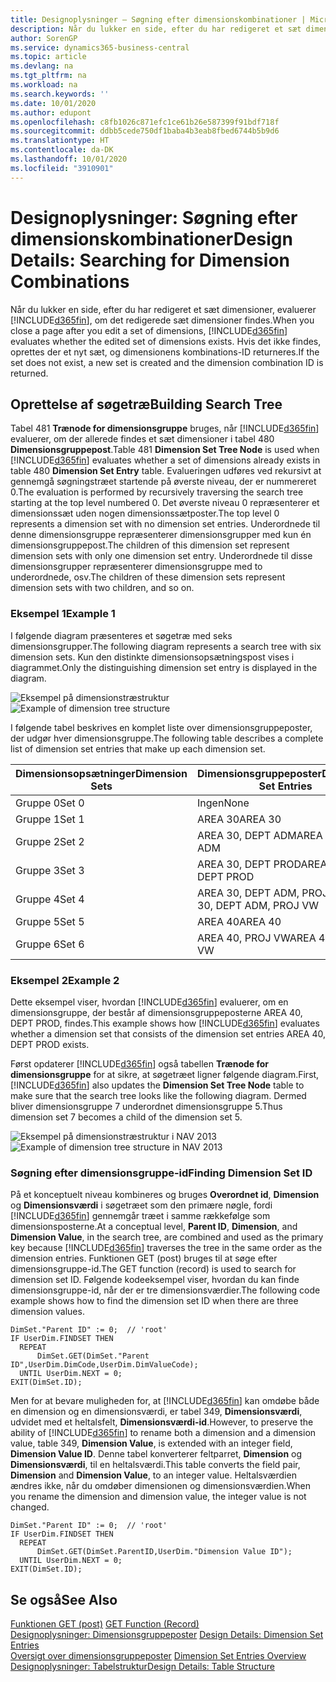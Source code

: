 ```yaml
---
title: Designoplysninger – Søgning efter dimensionskombinationer | Microsoft Docs
description: Når du lukker en side, efter du har redigeret et sæt dimensioner, evaluerer Business Central, om det redigerede sæt dimensioner findes. Hvis det ikke findes, oprettes der et nyt sæt, og dimensionens kombinations-ID returneres.
author: SorenGP
ms.service: dynamics365-business-central
ms.topic: article
ms.devlang: na
ms.tgt_pltfrm: na
ms.workload: na
ms.search.keywords: ''
ms.date: 10/01/2020
ms.author: edupont
ms.openlocfilehash: c8fb1026c871efc1ce61b26e587399f91bdf718f
ms.sourcegitcommit: ddbb5cede750df1baba4b3eab8fbed6744b5b9d6
ms.translationtype: HT
ms.contentlocale: da-DK
ms.lasthandoff: 10/01/2020
ms.locfileid: "3910901"
---
```

# <a name="design-details-searching-for-dimension-combinations"></a><span data-ttu-id="c4176-104">Designoplysninger: Søgning efter dimensionskombinationer</span><span class="sxs-lookup"><span data-stu-id="c4176-104">Design Details: Searching for Dimension Combinations</span></span>
<span data-ttu-id="c4176-105">Når du lukker en side, efter du har redigeret et sæt dimensioner, evaluerer [!INCLUDE[d365fin](includes/d365fin_md.md)], om det redigerede sæt dimensioner findes.</span><span class="sxs-lookup"><span data-stu-id="c4176-105">When you close a page after you edit a set of dimensions, [!INCLUDE[d365fin](includes/d365fin_md.md)] evaluates whether the edited set of dimensions exists.</span></span> <span data-ttu-id="c4176-106">Hvis det ikke findes, oprettes der et nyt sæt, og dimensionens kombinations-ID returneres.</span><span class="sxs-lookup"><span data-stu-id="c4176-106">If the set does not exist, a new set is created and the dimension combination ID is returned.</span></span>  

## <a name="building-search-tree"></a><span data-ttu-id="c4176-107">Oprettelse af søgetræ</span><span class="sxs-lookup"><span data-stu-id="c4176-107">Building Search Tree</span></span>  
 <span data-ttu-id="c4176-108">Tabel 481 **Trænode for dimensionsgruppe** bruges, når [!INCLUDE[d365fin](includes/d365fin_md.md)] evaluerer, om der allerede findes et sæt dimensioner i tabel 480 **Dimensionsgruppepost**.</span><span class="sxs-lookup"><span data-stu-id="c4176-108">Table 481 **Dimension Set Tree Node** is used when [!INCLUDE[d365fin](includes/d365fin_md.md)] evaluates whether a set of dimensions already exists in table 480 **Dimension Set Entry** table.</span></span> <span data-ttu-id="c4176-109">Evalueringen udføres ved rekursivt at gennemgå søgningstræet startende på øverste niveau, der er nummereret 0.</span><span class="sxs-lookup"><span data-stu-id="c4176-109">The evaluation is performed by recursively traversing the search tree starting at the top level numbered 0.</span></span> <span data-ttu-id="c4176-110">Det øverste niveau 0 repræsenterer et dimensionssæt uden nogen dimensionssætposter.</span><span class="sxs-lookup"><span data-stu-id="c4176-110">The top level 0 represents a dimension set with no dimension set entries.</span></span> <span data-ttu-id="c4176-111">Underordnede til denne dimensionsgruppe repræsenterer dimensionsgrupper med kun én dimensionsgruppepost.</span><span class="sxs-lookup"><span data-stu-id="c4176-111">The children of this dimension set represent dimension sets with only one dimension set entry.</span></span> <span data-ttu-id="c4176-112">Underordnede til disse dimensionsgrupper repræsenterer dimensionsgruppe med to underordnede, osv.</span><span class="sxs-lookup"><span data-stu-id="c4176-112">The children of these dimension sets represent dimension sets with two children, and so on.</span></span>  

### <a name="example-1"></a><span data-ttu-id="c4176-113">Eksempel 1</span><span class="sxs-lookup"><span data-stu-id="c4176-113">Example 1</span></span>  
 <span data-ttu-id="c4176-114">I følgende diagram præsenteres et søgetræ med seks dimensionsgrupper.</span><span class="sxs-lookup"><span data-stu-id="c4176-114">The following diagram represents a search tree with six dimension sets.</span></span> <span data-ttu-id="c4176-115">Kun den distinkte dimensionsopsætningspost vises i diagrammet.</span><span class="sxs-lookup"><span data-stu-id="c4176-115">Only the distinguishing dimension set entry is displayed in the diagram.</span></span>  

 <span data-ttu-id="c4176-116">![Eksempel på dimensionstræstruktur](media/nav2013_dimension_tree.png "Eksempel på dimensionstræstruktur")</span><span class="sxs-lookup"><span data-stu-id="c4176-116">![Example of dimension tree structure](media/nav2013_dimension_tree.png "Example of dimension tree structure")</span></span>  

 <span data-ttu-id="c4176-117">I følgende tabel beskrives en komplet liste over dimensionsgruppeposter, der udgør hver dimensionsgruppe.</span><span class="sxs-lookup"><span data-stu-id="c4176-117">The following table describes a complete list of dimension set entries that make up each dimension set.</span></span>  

|<span data-ttu-id="c4176-118">Dimensionsopsætninger</span><span class="sxs-lookup"><span data-stu-id="c4176-118">Dimension Sets</span></span>|<span data-ttu-id="c4176-119">Dimensionsgruppeposter</span><span class="sxs-lookup"><span data-stu-id="c4176-119">Dimension Set Entries</span></span>|  
|--------------------|---------------------------|  
|<span data-ttu-id="c4176-120">Gruppe 0</span><span class="sxs-lookup"><span data-stu-id="c4176-120">Set 0</span></span>|<span data-ttu-id="c4176-121">Ingen</span><span class="sxs-lookup"><span data-stu-id="c4176-121">None</span></span>|  
|<span data-ttu-id="c4176-122">Gruppe 1</span><span class="sxs-lookup"><span data-stu-id="c4176-122">Set 1</span></span>|<span data-ttu-id="c4176-123">AREA 30</span><span class="sxs-lookup"><span data-stu-id="c4176-123">AREA 30</span></span>|  
|<span data-ttu-id="c4176-124">Gruppe 2</span><span class="sxs-lookup"><span data-stu-id="c4176-124">Set 2</span></span>|<span data-ttu-id="c4176-125">AREA 30, DEPT ADM</span><span class="sxs-lookup"><span data-stu-id="c4176-125">AREA 30, DEPT ADM</span></span>|  
|<span data-ttu-id="c4176-126">Gruppe 3</span><span class="sxs-lookup"><span data-stu-id="c4176-126">Set 3</span></span>|<span data-ttu-id="c4176-127">AREA 30, DEPT PROD</span><span class="sxs-lookup"><span data-stu-id="c4176-127">AREA 30, DEPT PROD</span></span>|  
|<span data-ttu-id="c4176-128">Gruppe 4</span><span class="sxs-lookup"><span data-stu-id="c4176-128">Set 4</span></span>|<span data-ttu-id="c4176-129">AREA 30, DEPT ADM, PROJ VW</span><span class="sxs-lookup"><span data-stu-id="c4176-129">AREA 30, DEPT ADM, PROJ VW</span></span>|  
|<span data-ttu-id="c4176-130">Gruppe 5</span><span class="sxs-lookup"><span data-stu-id="c4176-130">Set 5</span></span>|<span data-ttu-id="c4176-131">AREA 40</span><span class="sxs-lookup"><span data-stu-id="c4176-131">AREA 40</span></span>|  
|<span data-ttu-id="c4176-132">Gruppe 6</span><span class="sxs-lookup"><span data-stu-id="c4176-132">Set 6</span></span>|<span data-ttu-id="c4176-133">AREA 40, PROJ VW</span><span class="sxs-lookup"><span data-stu-id="c4176-133">AREA 40, PROJ VW</span></span>|  

### <a name="example-2"></a><span data-ttu-id="c4176-134">Eksempel 2</span><span class="sxs-lookup"><span data-stu-id="c4176-134">Example 2</span></span>  
 <span data-ttu-id="c4176-135">Dette eksempel viser, hvordan [!INCLUDE[d365fin](includes/d365fin_md.md)] evaluerer, om en dimensionsgruppe, der består af dimensionsgruppeposterne AREA 40, DEPT PROD, findes.</span><span class="sxs-lookup"><span data-stu-id="c4176-135">This example shows how [!INCLUDE[d365fin](includes/d365fin_md.md)] evaluates whether a dimension set that consists of the dimension set entries AREA 40, DEPT PROD exists.</span></span>  

 <span data-ttu-id="c4176-136">Først opdaterer [!INCLUDE[d365fin](includes/d365fin_md.md)] også tabellen **Trænode for dimensionsgruppe** for at sikre, at søgetræet ligner følgende diagram.</span><span class="sxs-lookup"><span data-stu-id="c4176-136">First, [!INCLUDE[d365fin](includes/d365fin_md.md)] also updates the **Dimension Set Tree Node** table to make sure that the search tree looks like the following diagram.</span></span> <span data-ttu-id="c4176-137">Dermed bliver dimensionsgruppe 7 underordnet dimensionsgruppe 5.</span><span class="sxs-lookup"><span data-stu-id="c4176-137">Thus dimension set 7 becomes a child of the dimension set 5.</span></span>  

 <span data-ttu-id="c4176-138">![Eksempel på dimensionstræstruktur i NAV 2013](media/nav2013_dimension_tree_example2.png "Eksempel på dimensionstræstruktur i NAV 2013")</span><span class="sxs-lookup"><span data-stu-id="c4176-138">![Example of dimension tree structure in NAV 2013](media/nav2013_dimension_tree_example2.png "Example of dimension tree structure in NAV 2013")</span></span>  

### <a name="finding-dimension-set-id"></a><span data-ttu-id="c4176-139">Søgning efter dimensionsgruppe-id</span><span class="sxs-lookup"><span data-stu-id="c4176-139">Finding Dimension Set ID</span></span>  
 <span data-ttu-id="c4176-140">På et konceptuelt niveau kombineres og bruges **Overordnet id**, **Dimension** og **Dimensionsværdi** i søgetræet som den primære nøgle, fordi [!INCLUDE[d365fin](includes/d365fin_md.md)] gennemgår træet i samme rækkefølge som dimensionsposterne.</span><span class="sxs-lookup"><span data-stu-id="c4176-140">At a conceptual level, **Parent ID**, **Dimension**, and **Dimension Value**, in the search tree, are combined and used as the primary key because [!INCLUDE[d365fin](includes/d365fin_md.md)] traverses the tree in the same order as the dimension entries.</span></span> <span data-ttu-id="c4176-141">Funktionen GET (post) bruges til at søge efter dimensionsgruppe-id.</span><span class="sxs-lookup"><span data-stu-id="c4176-141">The GET function (record) is used to search for dimension set ID.</span></span> <span data-ttu-id="c4176-142">Følgende kodeeksempel viser, hvordan du kan finde dimensionsgruppe-id, når der er tre dimensionsværdier.</span><span class="sxs-lookup"><span data-stu-id="c4176-142">The following code example shows how to find the dimension set ID when there are three dimension values.</span></span>  

```  
DimSet."Parent ID" := 0;  // 'root'  
IF UserDim.FINDSET THEN  
  REPEAT  
      DimSet.GET(DimSet."Parent ID",UserDim.DimCode,UserDim.DimValueCode);  
  UNTIL UserDim.NEXT = 0;  
EXIT(DimSet.ID);  

```  

<span data-ttu-id="c4176-143">Men for at bevare muligheden for, at [!INCLUDE[d365fin](includes/d365fin_md.md)] kan omdøbe både en dimension og en dimensionsværdi, er tabel 349, **Dimensionsværdi**, udvidet med et heltalsfelt, **Dimensionsværdi-id**.</span><span class="sxs-lookup"><span data-stu-id="c4176-143">However, to preserve the ability of [!INCLUDE[d365fin](includes/d365fin_md.md)] to rename both a dimension and a dimension value, table 349, **Dimension Value**, is extended with an integer field, **Dimension Value ID**.</span></span> <span data-ttu-id="c4176-144">Denne tabel konverterer feltparret, **Dimension** og **Dimensionsværdi**, til en heltalsværdi.</span><span class="sxs-lookup"><span data-stu-id="c4176-144">This table converts the field pair, **Dimension** and **Dimension Value**, to an integer value.</span></span> <span data-ttu-id="c4176-145">Heltalsværdien ændres ikke, når du omdøber dimensionen og dimensionsværdien.</span><span class="sxs-lookup"><span data-stu-id="c4176-145">When you rename the dimension and dimension value, the integer value is not changed.</span></span>  

```  
DimSet."Parent ID" := 0;  // 'root'  
IF UserDim.FINDSET THEN  
  REPEAT  
      DimSet.GET(DimSet.ParentID,UserDim."Dimension Value ID");  
  UNTIL UserDim.NEXT = 0;  
EXIT(DimSet.ID);  

```  

## <a name="see-also"></a><span data-ttu-id="c4176-146">Se også</span><span class="sxs-lookup"><span data-stu-id="c4176-146">See Also</span></span>  
 <span data-ttu-id="c4176-147">[Funktionen GET (post)](/dynamics-nav/GET-Function--Record-)  </span><span class="sxs-lookup"><span data-stu-id="c4176-147">[GET Function (Record)](/dynamics-nav/GET-Function--Record-)  </span></span>  
 <span data-ttu-id="c4176-148">[Designoplysninger: Dimensionsgruppeposter](design-details-dimension-set-entries.md) </span><span class="sxs-lookup"><span data-stu-id="c4176-148">[Design Details: Dimension Set Entries](design-details-dimension-set-entries.md) </span></span>  
 <span data-ttu-id="c4176-149">[Oversigt over dimensionsgruppeposter](design-details-dimension-set-entries-overview.md) </span><span class="sxs-lookup"><span data-stu-id="c4176-149">[Dimension Set Entries Overview](design-details-dimension-set-entries-overview.md) </span></span>  
 [<span data-ttu-id="c4176-150">Designoplysninger: Tabelstruktur</span><span class="sxs-lookup"><span data-stu-id="c4176-150">Design Details: Table Structure</span></span>](design-details-table-structure.md)   
 
